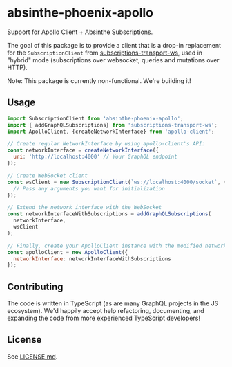# absinthe-phoenix-apollo

Support for Apollo Client + Absinthe Subscriptions.

The goal of this package is to provide a client that is a drop-in replacement
for the `SubscriptionClient` from [subscriptions-transport-ws](https://www.npmjs.com/package/subscriptions-transport-ws), used in "hybrid"
mode (subscriptions over websocket, queries and mutations over HTTP).

Note: This package is currently non-functional. We're building it!

## Usage

```javascript
import SubscriptionClient from 'absinthe-phoenix-apollo';
import { addGraphQLSubscriptions} from 'subscriptions-transport-ws';
import ApolloClient, {createNetworkInterface} from 'apollo-client';

// Create regular NetworkInterface by using apollo-client's API:
const networkInterface = createNetworkInterface({
  uri: 'http://localhost:4000' // Your GraphQL endpoint
});

// Create WebSocket client
const wsClient = new SubscriptionClient(`ws://localhost:4000/socket`, {
  // Pass any arguments you want for initialization
});

// Extend the network interface with the WebSocket
const networkInterfaceWithSubscriptions = addGraphQLSubscriptions(
  networkInterface,
  wsClient
);

// Finally, create your ApolloClient instance with the modified network interface
const apolloClient = new ApolloClient({
  networkInterface: networkInterfaceWithSubscriptions
});
```

## Contributing

The code is written in TypeScript (as are many GraphQL projects in the JS
ecosystem). We'd happily accept help refactoring, documenting, and expanding the
code from more experienced TypeScript developers!

## License

See [LICENSE.md](/.LICENSE.md).